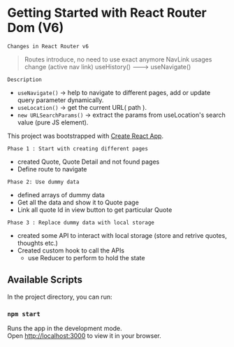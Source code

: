 # Getting Started with React Router Dom (V6)


```
Changes in React Router v6
```
> Routes introduce, no need to use exact anymore
> NavLink usages change (active nav link)
> useHistory() ---> useNavigate() 

```
Description
```
+ `useNavigate()` -> help to navigate to different pages, add or update query parameter dynamically.
+ `useLocation()` -> get the current URL( path ).
+ `new URLSearchParams()` -> extract the params from useLocation's search value (pure JS element).

This project was bootstrapped with [Create React App](https://github.com/facebook/create-react-app).


```
Phase 1 : Start with creating different pages
```
+ created Quote, Quote Detail and not found pages
+ Define route to navigate

```
Phase 2: Use dummy data
```
+ defined arrays of dummy data
+ Get all the data and show it to Quote page
+ Link all quote Id in view button to get particular Quote

```
Phase 3 : Replace dummy data with local storage 
```
+ created some API to interact with local storage (store and retrive quotes, thoughts etc.)
+ Created custom hook to call the APIs
    + use Reducer to perform to hold the state

## Available Scripts

In the project directory, you can run:

### `npm start`

Runs the app in the development mode.\
Open [http://localhost:3000](http://localhost:3000) to view it in your browser.

